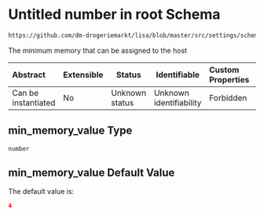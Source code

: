 # Untitled number in root Schema

```txt
https://github.com/dm-drogeriemarkt/lisa/blob/master/src/settings/schema.json#/properties/form_settings/properties/min_memory_value
```

The minimum memory that can be assigned to the host


| Abstract            | Extensible | Status         | Identifiable            | Custom Properties | Additional Properties | Access Restrictions | Defined In                                                                               |
| :------------------ | ---------- | -------------- | ----------------------- | :---------------- | --------------------- | ------------------- | ---------------------------------------------------------------------------------------- |
| Can be instantiated | No         | Unknown status | Unknown identifiability | Forbidden         | Allowed               | none                | [settings.schema.json\*](../../src/settings/settings.schema.json "open original schema") |

## min_memory_value Type

`number`

## min_memory_value Default Value

The default value is:

```json
4
```
